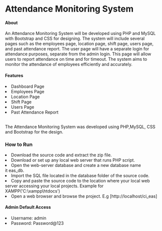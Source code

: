 # Attendance Monitoring System
<h4>About</h4>
<p>An Attendance Monitoring System will be developed using PHP and MySQL with Bootstrap and CSS for designing. The system will include several pages such as the employees page, location page, shift page, users page, and past attendance report. The user page will have a separate login for attendance purposes, separate from the admin login. This page will allow users to report attendance on time and for timeout. The system aims to monitor the attendance of employees efficiently and accurately. </p>
<h4>Features</h4>
<li>Dashboard Page</li>
<li>Employees Page</li>
<li>Location Page</li>
<li>Shift Page</li>
<li>Users Page</li>
<li>Past Attendance Report</li>
<br>
<p>The Attendance Monitoring System was developed using PHP,MySQL, CSS and Bootstrap for the design.</p>
<h3>How to Run</h3>
<li>Download the source code and extract the zip file.</li>
<li>Download or set up any local web server that runs PHP script.</li>
<li>Open the web-server database and create a new database name it eas_db.</li>
<li>Import the SQL file located in the database folder of the source code.</li>
<li>Copy and paste the source code to the location where your local web server accessing your local projects. Example for XAMPP('C:\xampp\htdocs')</li>
<li>Open a web browser and browse the project. E.g [http://localhost/ci_eas]</li>
<h4>Admin Default Access</h4>
<li>Username: admin</li>
<li>Password: Password@123</li>

